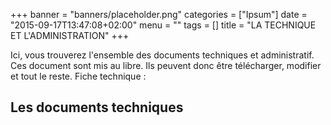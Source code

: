 +++
banner = "banners/placeholder.png"
categories = ["Ipsum"]
date = "2015-09-17T13:47:08+02:00"
menu = ""
tags = []
title = "LA TECHNIQUE ET L'ADMINISTRATION"
+++

Ici, vous trouverez l'ensemble des documents techniques et administratif. Ces document sont mis au libre. Ils peuvent donc être télécharger, modifier et tout le reste.
Fiche technique :



## Les documents techniques
